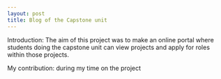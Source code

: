 ```yaml
---
layout: post
title: Blog of the Capstone unit
---
```


Introduction:
The aim of this project was to make an online portal where students doing the capstone unit can view projects and apply
for roles within those projects.

My contribution:
during my time on the project
